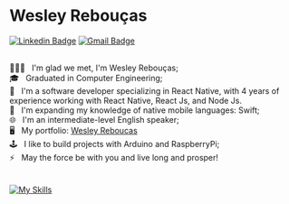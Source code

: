 # Wesley Rebouças

[![Linkedin Badge](https://img.shields.io/badge/-Wesley%20Reboucas-0e76a8?style=flat-square&logo=Linkedin&logoColor=white&style=flat&link=https://www.linkedin.com/in/wesleyreboucas/)](https://www.linkedin.com/in/wesleyreboucas/) 
[![Gmail Badge](https://img.shields.io/badge/-Wesley%20Reboucas-ea4335?style=flat-square&logo=Gmail&logoColor=white&style=flat&link=mailto:wesley.reboucas@gmail.com)](mailto:wesley.reboucasgmail.com)

<br/> 👨🏽‍💻 &nbsp; I'm glad we met, I'm Wesley Rebouças;
<br/> 🎓 &nbsp; Graduated in Computer Engineering;
<br/> 🎯 &nbsp; I'm a software developer specializing in React Native, with 4 years of experience working with React Native, React Js, and Node Js.
<br/> 🌱 &nbsp; I'm expanding my knowledge of native mobile languages: Swift;
<br/> 🌐 &nbsp; I'm an intermediate-level English speaker;
<br/> 🖥️ &nbsp; My portfolio: [Wesley Reboucas](htts://www.wesleyreboucas.com.br)
<br/> 🕹 &nbsp; I like to build projects with Arduino and RaspberryPi;
<br/> ⚡ &nbsp; May the force be with you and live long and prosper! 
<br/>
<br/>
<br/> [![My Skills](https://skillicons.dev/icons?i=linux,apple,swift,react,ts,js,nodejs,html,css)](https://skillicons.dev)
